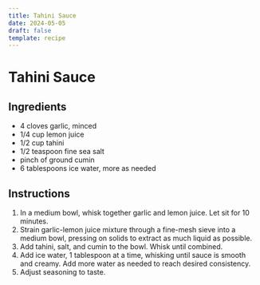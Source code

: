 ```yaml
---
title: Tahini Sauce
date: 2024-05-05
draft: false
template: recipe
---
```


# Tahini Sauce

## Ingredients

* 4 cloves garlic, minced
* 1/4 cup lemon juice
* 1/2 cup tahini
* 1/2 teaspoon fine sea salt
* pinch of ground cumin
* 6 tablespoons ice water, more as needed

## Instructions

1. In a medium bowl, whisk together garlic and lemon juice. Let sit for 10 minutes.
2. Strain garlic-lemon juice mixture through a fine-mesh sieve into a medium bowl, pressing on solids to extract as much liquid as possible.
3. Add tahini, salt, and cumin to the bowl. Whisk until combined.
4. Add ice water, 1 tablespoon at a time, whisking until sauce is smooth and creamy. Add more water as needed to reach desired consistency.
5. Adjust seasoning to taste.
